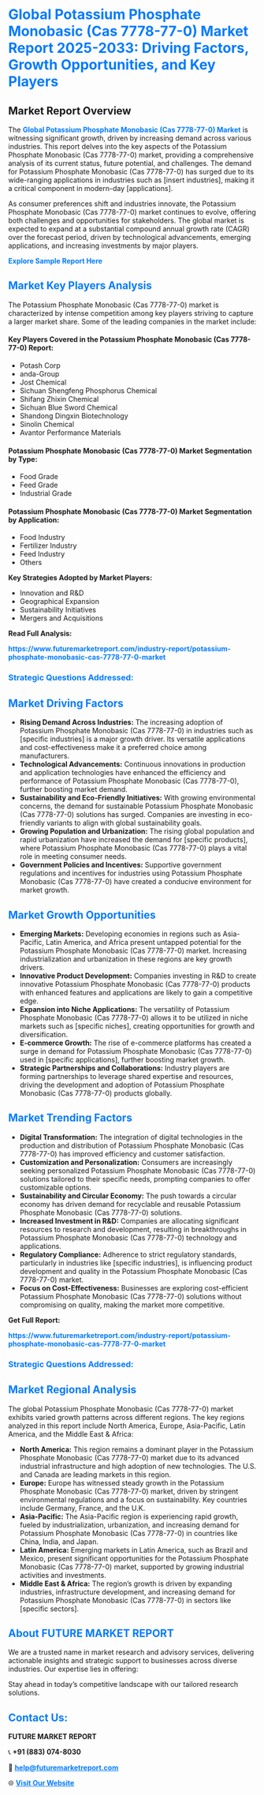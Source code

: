 <h1 style="color: #007BFF;">Global Potassium Phosphate Monobasic (Cas 7778-77-0) Market Report 2025-2033: Driving Factors, Growth Opportunities, and Key Players</h1>

<section id="overview">
<h2>Market Report Overview</h2>
<p>The <a href="https://www.futuremarketreport.com/industry-report/potassium-phosphate-monobasic-cas-7778-77-0-market" style="color: #007BFF; text-decoration: none;"><strong>Global Potassium Phosphate Monobasic (Cas 7778-77-0) Market</strong></a> is witnessing significant growth, driven by increasing demand across various industries. This report delves into the key aspects of the Potassium Phosphate Monobasic (Cas 7778-77-0) market, providing a comprehensive analysis of its current status, future potential, and challenges. The demand for Potassium Phosphate Monobasic (Cas 7778-77-0) has surged due to its wide-ranging applications in industries such as [insert industries], making it a critical component in modern-day [applications].</p>
<p>As consumer preferences shift and industries innovate, the Potassium Phosphate Monobasic (Cas 7778-77-0) market continues to evolve, offering both challenges and opportunities for stakeholders. The global market is expected to expand at a substantial compound annual growth rate (CAGR) over the forecast period, driven by technological advancements, emerging applications, and increasing investments by major players.</p>
</section>

<section id="overview">
<p><a href="https://www.futuremarketreport.com/request-sample/reportId=29779" style="color: #007BFF; text-decoration: none;"><strong>Explore Sample Report Here</strong></a></p>
</section>

<section id="key-players">
<h2 style="color: #007BFF;">Market Key Players Analysis</h2>
<p>The Potassium Phosphate Monobasic (Cas 7778-77-0) market is characterized by intense competition among key players striving to capture a larger market share. Some of the leading companies in the market include:</p>
<h4>Key Players Covered in the Potassium Phosphate Monobasic (Cas 7778-77-0) Report:</h4>
<ul><li>Potash Corp</li><li>anda-Group</li><li>Jost Chemical</li><li>Sichuan Shengfeng Phosphorus Chemical</li><li>Shifang Zhixin Chemical</li><li>Sichuan Blue Sword Chemical</li><li>Shandong Dingxin Biotechnology</li><li>Sinolin Chemical</li><li>Avantor Performance Materials</li></ul>
<h4>Potassium Phosphate Monobasic (Cas 7778-77-0) Market Segmentation by Type:</h4>
<ul><li>Food Grade</li><li>Feed Grade</li><li>Industrial Grade</li></ul>

<h4>Potassium Phosphate Monobasic (Cas 7778-77-0) Market Segmentation by Application:</h4>
<ul><li>Food Industry</li><li>Fertilizer Industry</li><li>Feed Industry</li><li>Others</li></ul>
<p><strong>Key Strategies Adopted by Market Players:</strong></p>
<ul>
<li>Innovation and R&D</li>
<li>Geographical Expansion</li>
<li>Sustainability Initiatives</li>
<li>Mergers and Acquisitions</li>
</ul>
</section>

<section>
<p><strong>Read Full Analysis: </strong></p><a href="https://www.futuremarketreport.com/industry-report/potassium-phosphate-monobasic-cas-7778-77-0-market" style="color: #007BFF; text-decoration: none;"><strong>https://www.futuremarketreport.com/industry-report/potassium-phosphate-monobasic-cas-7778-77-0-market</strong></a>
<h3 style="color: #007BFF;">Strategic Questions Addressed:</h3>
</section>

<section id="driving-factors">
<h2 style="color: #007BFF;">Market Driving Factors</h2>
<ul>
<li><strong>Rising Demand Across Industries:</strong> The increasing adoption of Potassium Phosphate Monobasic (Cas 7778-77-0) in industries such as [specific industries] is a major growth driver. Its versatile applications and cost-effectiveness make it a preferred choice among manufacturers.</li>
<li><strong>Technological Advancements:</strong> Continuous innovations in production and application technologies have enhanced the efficiency and performance of Potassium Phosphate Monobasic (Cas 7778-77-0), further boosting market demand.</li>
<li><strong>Sustainability and Eco-Friendly Initiatives:</strong> With growing environmental concerns, the demand for sustainable Potassium Phosphate Monobasic (Cas 7778-77-0) solutions has surged. Companies are investing in eco-friendly variants to align with global sustainability goals.</li>
<li><strong>Growing Population and Urbanization:</strong> The rising global population and rapid urbanization have increased the demand for [specific products], where Potassium Phosphate Monobasic (Cas 7778-77-0) plays a vital role in meeting consumer needs.</li>
<li><strong>Government Policies and Incentives:</strong> Supportive government regulations and incentives for industries using Potassium Phosphate Monobasic (Cas 7778-77-0) have created a conducive environment for market growth.</li>
</ul>
</section>

<section id="growth-opportunities">
<h2 style="color: #007BFF;">Market Growth Opportunities</h2>
<ul>
<li><strong>Emerging Markets:</strong> Developing economies in regions such as Asia-Pacific, Latin America, and Africa present untapped potential for the Potassium Phosphate Monobasic (Cas 7778-77-0) market. Increasing industrialization and urbanization in these regions are key growth drivers.</li>
<li><strong>Innovative Product Development:</strong> Companies investing in R&D to create innovative Potassium Phosphate Monobasic (Cas 7778-77-0) products with enhanced features and applications are likely to gain a competitive edge.</li>
<li><strong>Expansion into Niche Applications:</strong> The versatility of Potassium Phosphate Monobasic (Cas 7778-77-0) allows it to be utilized in niche markets such as [specific niches], creating opportunities for growth and diversification.</li>
<li><strong>E-commerce Growth:</strong> The rise of e-commerce platforms has created a surge in demand for Potassium Phosphate Monobasic (Cas 7778-77-0) used in [specific applications], further boosting market growth.</li>
<li><strong>Strategic Partnerships and Collaborations:</strong> Industry players are forming partnerships to leverage shared expertise and resources, driving the development and adoption of Potassium Phosphate Monobasic (Cas 7778-77-0) products globally.</li>
</ul>
</section>

<section id="trending-factors">
<h2 style="color: #007BFF;">Market Trending Factors</h2>
<ul>
<li><strong>Digital Transformation:</strong> The integration of digital technologies in the production and distribution of Potassium Phosphate Monobasic (Cas 7778-77-0) has improved efficiency and customer satisfaction.</li>
<li><strong>Customization and Personalization:</strong> Consumers are increasingly seeking personalized Potassium Phosphate Monobasic (Cas 7778-77-0) solutions tailored to their specific needs, prompting companies to offer customizable options.</li>
<li><strong>Sustainability and Circular Economy:</strong> The push towards a circular economy has driven demand for recyclable and reusable Potassium Phosphate Monobasic (Cas 7778-77-0) solutions.</li>
<li><strong>Increased Investment in R&D:</strong> Companies are allocating significant resources to research and development, resulting in breakthroughs in Potassium Phosphate Monobasic (Cas 7778-77-0) technology and applications.</li>
<li><strong>Regulatory Compliance:</strong> Adherence to strict regulatory standards, particularly in industries like [specific industries], is influencing product development and quality in the Potassium Phosphate Monobasic (Cas 7778-77-0) market.</li>
<li><strong>Focus on Cost-Effectiveness:</strong> Businesses are exploring cost-efficient Potassium Phosphate Monobasic (Cas 7778-77-0) solutions without compromising on quality, making the market more competitive.</li>
</ul>
</section>

<section>
<p><strong>Get Full Report: </strong></p><a href="https://www.futuremarketreport.com/industry-report/potassium-phosphate-monobasic-cas-7778-77-0-market" style="color: #007BFF; text-decoration: none;"><strong>https://www.futuremarketreport.com/industry-report/potassium-phosphate-monobasic-cas-7778-77-0-market</strong></a>
<h3 style="color: #007BFF;">Strategic Questions Addressed:</h3>
</section>


<section id="regional-analysis">
<h2 style="color: #007BFF;">Market Regional Analysis</h2>
<p>The global Potassium Phosphate Monobasic (Cas 7778-77-0) market exhibits varied growth patterns across different regions. The key regions analyzed in this report include North America, Europe, Asia-Pacific, Latin America, and the Middle East & Africa:</p>
<ul>
<li><strong>North America:</strong> This region remains a dominant player in the Potassium Phosphate Monobasic (Cas 7778-77-0) market due to its advanced industrial infrastructure and high adoption of new technologies. The U.S. and Canada are leading markets in this region.</li>
<li><strong>Europe:</strong> Europe has witnessed steady growth in the Potassium Phosphate Monobasic (Cas 7778-77-0) market, driven by stringent environmental regulations and a focus on sustainability. Key countries include Germany, France, and the U.K.</li>
<li><strong>Asia-Pacific:</strong> The Asia-Pacific region is experiencing rapid growth, fueled by industrialization, urbanization, and increasing demand for Potassium Phosphate Monobasic (Cas 7778-77-0) in countries like China, India, and Japan.</li>
<li><strong>Latin America:</strong> Emerging markets in Latin America, such as Brazil and Mexico, present significant opportunities for the Potassium Phosphate Monobasic (Cas 7778-77-0) market, supported by growing industrial activities and investments.</li>
<li><strong>Middle East & Africa:</strong> The region’s growth is driven by expanding industries, infrastructure development, and increasing demand for Potassium Phosphate Monobasic (Cas 7778-77-0) in sectors like [specific sectors].</li>
</ul>
</section>

<footer>
<h2 style="color: #007BFF;">About FUTURE MARKET REPORT</h2>
<p>We are a trusted name in market research and advisory services, delivering actionable insights and strategic support to businesses across diverse industries. Our expertise lies in offering:</p>

<p>Stay ahead in today’s competitive landscape with our tailored research solutions.</p>

<h2 style="color: #007BFF;">Contact Us:</h2>
<p><strong>FUTURE MARKET REPORT</strong></p>
<p>📞 <strong>+91 (883) 074-8030</strong></p>
<p>📧 <strong><a href="mailto:help@futuremarketreport.com" style="color: #007BFF;">help@futuremarketreport.com</a></strong></p>
<p>🌐 <strong><a href="https://www.futuremarketreport.com/" style="color: #007BFF;">Visit Our Website</a></strong></p>
</footer>